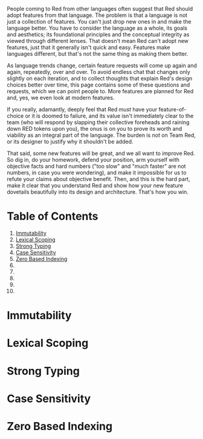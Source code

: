 People coming to Red from other languages often suggest that Red should adopt features from that language. The problem is that a language is not just a collection of features. You can't just drop new ones in and make the language better. You have to consider the language as a whole, its goals and aesthetics; its foundational principles and the conceptual integrity as viewed through different lenses. That doesn't mean Red can't adopt new features, just that it generally isn't quick and easy. Features make languages different, but that's not the same thing as making them better.

As language trends change, certain feature requests will come up again and again, repeatedly, over and over. To avoid endless chat that changes only slightly on each iteration, and to collect thoughts that explain Red's design choices better over time, this page contains some of these questions and requests, which we can point people to. More features are planned for Red and, yes, we even look at modern features.

If you really, adamantly, deeply feel that Red *must* have your feature-of-choice or it is doomed to failure, and its value isn't immediately clear to the team (who will respond by slapping their collective foreheads and raining down RED tokens upon you), the onus is on you to prove its worth and viability as an integral part of the language. The burden is *not* on Team Red, or its designer to justify why it shouldn't be added. 

That said, some new features will be great, and we all want to improve Red. So dig in, do your homework, defend your position, arm yourself with objective facts and hard numbers ("too slow" and "much faster" are not numbers, in case you were wondering), and make it impossible for us to refute your claims about objective benefit. Then, and this is the hard part, make it clear that you understand Red and show how your new feature dovetails beautifully into its design and architecture. That's how you win.


# Table of Contents

1. [Immutability](#immutability)
2. [Lexical Scoping](#lexical-scoping)
3. [Strong Typing](#strong-typing)
4. [Case Sensitivity](#case-sensitivity)
5. [Zero Based Indexing](#zero-based-indexing)
6. []()
7. []()
8. []()
9. []()
10. []()

# Immutability

# Lexical Scoping

# Strong Typing

# Case Sensitivity

# Zero Based Indexing